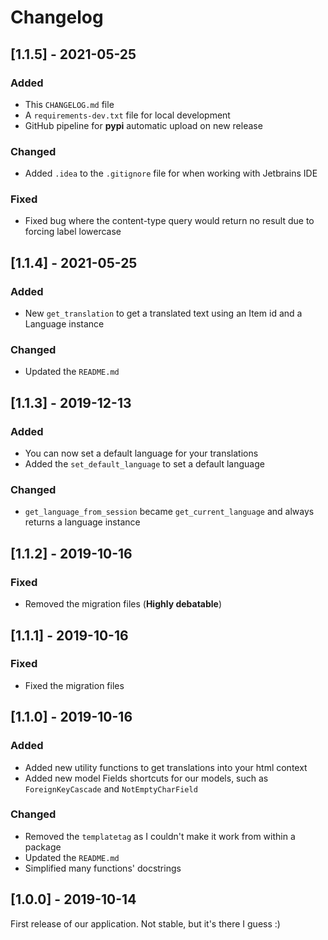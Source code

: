 # Changelog


## [1.1.5] - 2021-05-25
### Added
- This `CHANGELOG.md` file
- A `requirements-dev.txt` file for local development
- GitHub pipeline for **pypi** automatic upload on new release
### Changed
- Added `.idea` to the `.gitignore` file for when working with Jetbrains IDE
### Fixed
- Fixed bug where the content-type query would return no result due to forcing label lowercase



## [1.1.4] - 2021-05-25
### Added
- New `get_translation` to get a translated text using an Item id and a Language instance
### Changed
- Updated the `README.md`



## [1.1.3] - 2019-12-13
### Added
- You can now set a default language for your translations
- Added the `set_default_language` to set a default language
### Changed
- `get_language_from_session` became `get_current_language` and always returns a language instance



## [1.1.2] - 2019-10-16
### Fixed
- Removed the migration files (**Highly debatable**)



## [1.1.1] - 2019-10-16
### Fixed
- Fixed the migration files



## [1.1.0] - 2019-10-16
### Added
- Added new utility functions to get translations into your html context
- Added new model Fields shortcuts for our models, such as `ForeignKeyCascade` and `NotEmptyCharField`
### Changed
- Removed the `templatetag` as I couldn't make it work from within a package
- Updated the `README.md`
- Simplified many functions' docstrings



## [1.0.0] - 2019-10-14
First release of our application. Not stable, but it's there I guess :)

